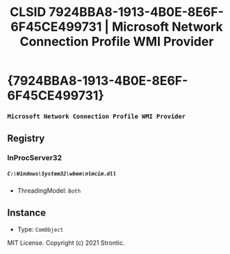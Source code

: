 ﻿---
title: "CLSID 7924BBA8-1913-4B0E-8E6F-6F45CE499731 | Microsoft Network Connection Profile WMI Provider"
excerpt: What is COM-Object CLSID 7924BBA8-1913-4B0E-8E6F-6F45CE499731?
---

# {7924BBA8-1913-4B0E-8E6F-6F45CE499731}

### `Microsoft Network Connection Profile WMI Provider`

## Registry


### InProcServer32

##### `C:\Windows\System32\wbem\nlmcim.dll`
* ThreadingModel: `Both`

## Instance

* Type: `ComObject`

MIT License. Copyright (c) 2021 Strontic.


